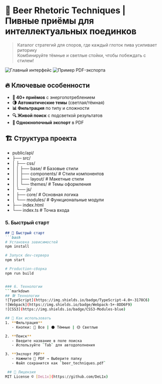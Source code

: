 # 🍻 Beer Rhetoric Techniques | Пивные приёмы для интеллектуальных поединков

> Каталог стратегий для споров, где каждый глоток пива усиливает риторику  
> Комбинируйте тёмные и светлые стойки, чтобы побеждать с стилем!

![Главный интерфейс](screenshots/main-preview.png)
![Пример PDF-экспорта](screenshots/pdf-export.png)

## 🔥 Ключевые особенности
- **🍺 40+ приёмов** с энергопотреблением
- **🌗 Автоматические темы** (светлая/тёмная)
- **📊 Фильтрация** по типу и сложности
- **🔍 Живой поиск** с подсветкой результатов
- **📄 Однокнопочный экспорт** в PDF

## 🏗 Структура проекта
- public/api/
- ├── src/
- │ ├── css/
- │ │ ├── base/ # Базовые стили
- │ │ ├── components/ # Стили компонентов
- │ │ ├── layout/ # Макетные стили
- │ │ └── themes/ # Темы оформления
- │ └── js/
- │ ├── core/ # Основная логика
- │ └── modules/ # Функциональные модули
- ├── index.html
- └── index.ts # Точка входа


### 5. Быстрый старт
```markdown
## 🚀 Быстрый старт
```bash
# Установка зависимостей
npm install

# Запуск dev-сервера
npm start

# Production-сборка
npm run build


### 6. Технологии
```markdown
## 🛠 Технологии
![TypeScript](https://img.shields.io/badge/TypeScript-4.0+-3178C6)
![Webpack](https://img.shields.io/badge/Webpack-5+-8DD6F9)
![CSS3](https://img.shields.io/badge/CSS3-Modules-blue)

## 📌 Как использовать
1. **Фильтрация**  
   - Кнопки: 🍺 Все | ⚫ Тёмные | 🟡 Светлые

2. **Поиск**  
   - Введите название в поле поиска
   - Используйте `Tab` для автодополнения

3. **Экспорт PDF**  
   - Нажмите 📄 PDF → Выберите папку
   - Файл сохранится как `beer_techniques.pdf`

 ## 📜 Лицензия
MIT License © [DeL1x](https://github.com/DeL1x)
